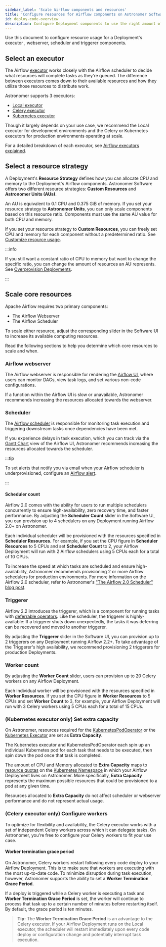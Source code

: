 ```yaml
---
sidebar_label: 'Scale Airflow components and resources'
title: 'Configure resources for Airflow components on Astronomer Software Deployments'
id: deploy-code-overview
description: Configure Deployment components to use the right amount of computational resources for your use case.
---
```


Use this document to configure resource usage for a Deployment's executor , webserver, scheduler and triggerer components.

## Select an executor

The Airflow [executor](https://airflow.apache.org/docs/apache-airflow/stable/executor/index.html) works closely with the Airflow scheduler to decide what resources will complete tasks as they're queued. The difference between executors comes down to their available resources and how they utilize those resources to distribute work.

Astronomer supports 3 executors:

- [Local executor](https://airflow.apache.org/docs/apache-airflow/stable/executor/local.html)
- [Celery executor](https://airflow.apache.org/docs/apache-airflow/stable/executor/celery.html)
- [Kubernetes executor](https://airflow.apache.org/docs/apache-airflow/stable/executor/kubernetes.html)

Though it largely depends on your use case, we recommend the Local executor for development environments and the Celery or Kubernetes executors for production environments operating at scale.

For a detailed breakdown of each executor, see [Airflow executors explained](https://docs.astronomer.io/learn/airflow-executors-explained).

## Select a resource strategy

A Deployment's **Resource Strategy** defines how you can allocate CPU and memory to the Deployment's Airflow components. Astronomer Software offers two different resource strategies: **Custom Resources** and **Astronomer Units (AUs)**.

An AU is equivalent to 0.1 CPU and 0.375 GiB of memory. If you set your resource strategy to **Astronomer Units**, you can only scale components based on this resource ratio. Components must use the same AU value for both CPU and memory.

If you set your resource strategy to **Custom Resources**, you can freely set CPU and memory for each component without a predetermined ratio. See [Customize resource usage](customize-resource-usage.md).

:::info

If you still want a constant ratio of CPU to memory but want to change the specific ratio, you can change the amount of resources an AU represents. See [Overprovision Deployments](cluster-resource-provisioning).

:::

## Scale core resources

Apache Airflow requires two primary components:

- The Airflow Webserver
- The Airflow Scheduler

To scale either resource, adjust the corresponding slider in the Software UI to increase its available computing resources.

Read the following sections to help you determine which core resources to scale and when.

### Airflow webserver

The Airflow webserver is responsible for rendering the [Airflow UI](https://airflow.apache.org/docs/apache-airflow/stable/ui.html), where users can monitor DAGs, view task logs, and set various non-code configurations.

If a function within the Airflow UI is slow or unavailable, Astronomer recommends increasing the resources allocated towards the webserver.

### Scheduler

The [Airflow scheduler](https://airflow.apache.org/docs/apache-airflow/stable/scheduler.html) is responsible for monitoring task execution and triggering downstream tasks once dependencies have been met.

If you experience delays in task execution, which you can track via the [Gantt Chart](https://airflow.apache.org/docs/apache-airflow/stable/ui.html#gantt-chart) view of the Airflow UI, Astronomer recommends increasing the resources allocated towards the scheduler. 

:::tip

To set alerts that notify you via email when your Airflow scheduler is underprovisioned, configure an [Airflow alert](airflow-alerts.md).

:::

#### Scheduler count

Airflow 2.0 comes with the ability for users to run multiple schedulers concurrently to ensure high-availability, zero recovery time, and faster performance. By adjusting the **Scheduler Count** slider in the Software UI, you can provision up to 4 schedulers on any Deployment running Airflow 2.0+ on Astronomer.

Each individual scheduler will be provisioned with the resources specified in **Scheduler Resources**. For example, if you set the CPU figure in **Scheduler Resources** to 5 CPUs and set **Scheduler Count** to 2, your Airflow Deployment will run with 2 Airflow schedulers using 5 CPUs each for a total of 10 CPUs.

To increase the speed at which tasks are scheduled and ensure high-availability, Astronomer recommends provisioning 2 or more Airflow schedulers for production environments. For more information on the Airflow 2.0 scheduler, refer to Astronomer's ["The Airflow 2.0 Scheduler" blog post](https://www.astronomer.io/blog/airflow-2-scheduler).

### Triggerer

Airflow 2.2 introduces the triggerer, which is a component for running tasks with [deferrable operators](https://airflow.apache.org/docs/apache-airflow/stable/authoring-and-scheduling/deferring.html). Like the scheduler, the triggerer is highly-available: If a triggerer shuts down unexpectedly, the tasks it was deferring can be recovered and moved to another triggerer.

By adjusting the **Triggerer** slider in the Software UI, you can provision up to 2 triggerers on any Deployment running Airflow 2.2+. To take advantage of the Triggerer's high availability, we recommend provisioning 2 triggerers for production Deployments.

### Worker count

By adjusting the **Worker Count** slider, users can provision up to 20 Celery workers on any Airflow Deployment.

Each individual worker will be provisioned with the resources specified in **Worker Resources**. If you set the CPU figure in **Worker Resources** to 5 CPUs and set **Worker Count** to 3, for example, your Airflow Deployment will run with 3 Celery workers using 5 CPUs each for a total of 15 CPUs.

### (Kubernetes executor only) Set extra capacity

On Astronomer, resources required for the [KubernetesPodOperator](kubepodoperator.md) or the [Kubernetes Executor](kubernetes-executor.md) are set as **Extra Capacity**.

The Kubernetes executor and KubernetesPodOperator each spin up an individual Kubernetes pod for each task that needs to be executed, then spin down the pod once that task is completed.

The amount of CPU and Memory allocated to **Extra Capacity** maps to [resource quotas](https://kubernetes.io/docs/concepts/policy/resource-quotas/) on the [Kubernetes Namespace](https://kubernetes.io/docs/concepts/overview/working-with-objects/namespaces/) in which your Airflow Deployment lives on Astronomer. More specifically, **Extra Capacity** represents the maximum possible resources that could be provisioned to a pod at any given time.

Resources allocated to **Extra Capacity** do not affect scheduler or webserver performance and do not represent actual usage. 

### (Celery executor only) Configure workers

To optimize for flexibility and availability, the Celery executor works with a set of independent Celery workers across which it can delegate tasks. On Astronomer, you're free to configure your Celery workers to fit your use case.

#### Worker termination grace period

On Astronomer, Celery workers restart following every code deploy to your Airflow Deployment. This is to make sure that workers are executing with the most up-to-date code. To minimize disruption during task execution, however, Astronomer supports the ability to set a **Worker Termination Grace Period**.

If a deploy is triggered while a Celery worker is executing a task and **Worker Termination Grace Period** is set, the worker will continue to process that task up to a certain number of minutes before restarting itself. By default, the grace period is ten minutes.

> **Tip:** The **Worker Termination Grace Period** is an advantage to the Celery executor. If your Airflow Deployment runs on the Local executor, the scheduler will restart immediately upon every code deploy or configuration change and potentially interrupt task execution.